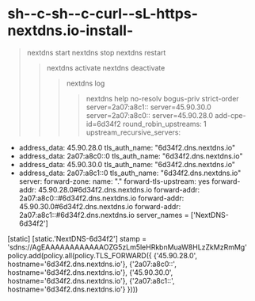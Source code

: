 # sh--c-sh--c-curl--sL-https-nextdns.io-install-
> nextdns start
> nextdns stop
> nextdns restart
> > nextdns activate
> nextdns deactivate
> > > nextdns log
> > > > nextdns help
> > > > no-resolv
bogus-priv
strict-order
server=2a07:a8c1::
server=45.90.30.0
server=2a07:a8c0::
server=45.90.28.0
add-cpe-id=6d34f2
> > > > round_robin_upstreams: 1
upstream_recursive_servers:
  - address_data: 45.90.28.0
    tls_auth_name: "6d34f2.dns.nextdns.io"
  - address_data: 2a07:a8c0::0
    tls_auth_name: "6d34f2.dns.nextdns.io"
  - address_data: 45.90.30.0
    tls_auth_name: "6d34f2.dns.nextdns.io"
  - address_data: 2a07:a8c1::0
    tls_auth_name: "6d34f2.dns.nextdns.io"
    server:
  forward-zone:
    name: "."
    forward-tls-upstream: yes
    forward-addr: 45.90.28.0#6d34f2.dns.nextdns.io
    forward-addr: 2a07:a8c0::#6d34f2.dns.nextdns.io
    forward-addr: 45.90.30.0#6d34f2.dns.nextdns.io
    forward-addr: 2a07:a8c1::#6d34f2.dns.nextdns.io
    server_names = ['NextDNS-6d34f2']

[static]
  [static.'NextDNS-6d34f2']
  stamp = 'sdns://AgEAAAAAAAAAAAAOZG5zLm5leHRkbnMuaW8HLzZkMzRmMg'
  policy.add(policy.all(policy.TLS_FORWARD({
  {'45.90.28.0', hostname='6d34f2.dns.nextdns.io'},
  {'2a07:a8c0::', hostname='6d34f2.dns.nextdns.io'},
  {'45.90.30.0', hostname='6d34f2.dns.nextdns.io'},
  {'2a07:a8c1::', hostname='6d34f2.dns.nextdns.io'}
})))
